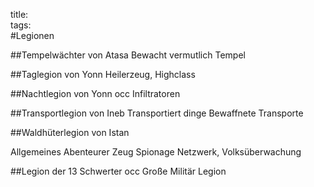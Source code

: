 title:   
tags:   
#Legionen ##Tempelwächter von AtasaBewacht vermutlich Tempel##Taglegion von YonnHeilerzeug, Highclass##Nachtlegion von Yonnocc Infiltratoren##Transportlegion von InebTransportiert dingeBewaffnete Transporte##Waldhüterlegion von Istan Allgemeines Abenteurer ZeugSpionage Netzwerk, Volksüberwachung##Legion der 13 Schwerterocc Große Militär Legion
